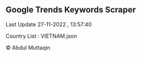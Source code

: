 

## Google Trends Keywords Scraper 
 
Last Update 27-11-2022 , 13:57:40

Country List :
VIETNAM.json



© Abdul Muttaqin 
